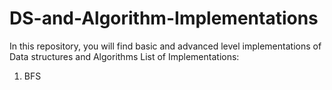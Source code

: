 # DS-and-Algorithm-Implementations
In this repository, you will find basic and advanced level implementations of Data structures and Algorithms
List of Implementations:
1. BFS
